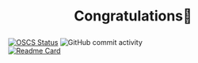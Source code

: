 #  <p align="center"> Congratulations🎉 </p>

[![OSCS Status](https://www.oscs1024.com/platform/badge/hyjklmn/mess.svg?size=small)](https://www.oscs1024.com/project/hyjklmn/mess?ref=badge_small)   ![GitHub commit activity](https://img.shields.io/github/commit-activity/w/hyjklmn/mess)
</br>
[![Readme Card](https://github-readme-stats.vercel.app/api/pin/?username=hyjklmn&repo=mess&show_icons=true&show_owner=true)](https://github.com/hyjklmn/mess)
